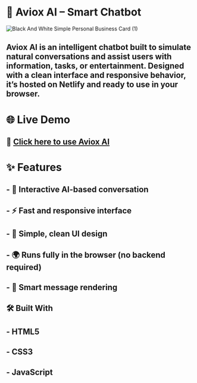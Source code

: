 # 🤖 Aviox AI – Smart Chatbot
![Black And White Simple Personal Business Card (1)](https://github.com/user-attachments/assets/3096661c-7104-44d7-a755-a74f76647a98)
## Aviox AI is an intelligent chatbot built to simulate natural conversations and assist users with information, tasks, or entertainment. Designed with a clean interface and responsive behavior, it’s hosted on Netlify and ready to use in your browser.

# 🌐 Live Demo

## 🔗 [Click here to use Aviox AI](https://aviox.netlify.app/)

# ✨ Features

## - 🧠 Interactive AI-based conversation
## - ⚡ Fast and responsive interface
## - 🎨 Simple, clean UI design
## - 🌍 Runs fully in the browser (no backend required)
## - 💬 Smart message rendering

## 🛠️ Built With

## - HTML5
## - CSS3
## - JavaScript 


